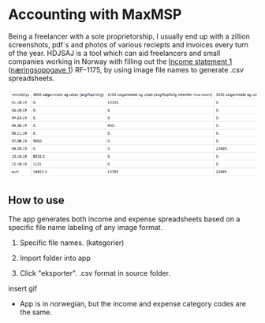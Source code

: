 # Accounting with MaxMSP

Being a freelancer with a sole proprietorship, I usually end up with a zillion screenshots, pdf´s and photos of various reciepts and invoices every turn of the year. HDJSAJ is a tool which can aid freelancers and small companies working in Norway with filling out the [Income statement 1](https://www.skatteetaten.no/en/forms/income-statement-1/) ([næringsoppgave 1](https://www.skatteetaten.no/skjema/naringsoppgave-1/)) RF-1175, by using image file names to generate .csv spreadsheets.

![income](/img/inntekt.png "Income spreadsheet preview")  

## How to use

The app generates both income and expense spreadsheets based on a specific file name labeling of any image format. 

1. Specific file names. (kategorier)

2. Import folder into app

3. Click "eksporter". .csv format in source folder. 


insert gif


* App is in norwegian, but the income and expense category codes are the same. 
